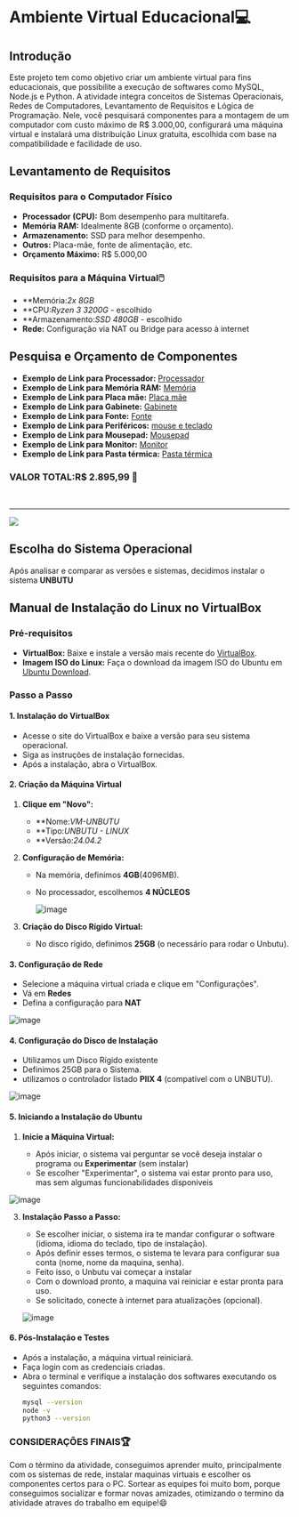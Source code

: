 # Ambiente Virtual Educacional💻

## Introdução
Este projeto tem como objetivo criar um ambiente virtual para fins educacionais, que possibilite a execução de softwares como MySQL, Node.js e Python. A atividade integra conceitos de Sistemas Operacionais, Redes de Computadores, Levantamento de Requisitos e Lógica de Programação. Nele, você pesquisará componentes para a montagem de um computador com custo máximo de R$ 3.000,00, configurará uma máquina virtual e instalará uma distribuição Linux gratuita, escolhida com base na compatibilidade e facilidade de uso.

## Levantamento de Requisitos

### Requisitos para o Computador Físico
- **Processador (CPU):** Bom desempenho para multitarefa.
- **Memória RAM:** Idealmente 8GB (conforme o orçamento).
- **Armazenamento:** SSD para melhor desempenho.
- **Outros:** Placa-mãe, fonte de alimentação, etc.
- **Orçamento Máximo:** R$ 5.000,00

### Requisitos para a Máquina Virtual🖱️
- **Memória:*2x 8GB* 
- **CPU:*Ryzen 3 3200G* - escolhido
- **Armazenamento:*SSD 480GB* - escolhido 
- **Rede:** Configuração via NAT ou Bridge para acesso à internet

## Pesquisa e Orçamento de Componentes
- **Exemplo de Link para Processador:** [Processador](https://www.kabum.com.br/produto/102248/processador-amd-ryzen-3-3200g-3-6ghz-4ghz-max-turbo-cache-4mb-quad-core-4-threads-am4-yd3200c5fhbox
)
- **Exemplo de Link para Memória RAM:** [Memória]( https://www.kabum.com.br/produto/548589/memoria-ram-lexar-16gb-3200mhz-ddr4-cl22-preto-ld4au016g-b3200gsst)
- **Exemplo de Link para Placa mãe:** [Placa mãe]( https://www.kabum.com.br/produto/111107/placa-mae-asrock-b450m-hdv-r4-0-amd-am4-micro-atx-ddr4-preto-90-mxb9n0-a0uayz)
- **Exemplo de Link para Gabinete:** [Gabinete]( https://www.kabum.com.br/produto/204669/gabinete-gamer-rise-mode-z3-glass-lateral-em-vidro-fume-preto-rm-z03-03-fb)
- **Exemplo de Link para Fonte:** [Fonte]( https://www.kabum.com.br/produto/369658/fonte-msi-mag-a650bn-650w-80-plus-bronze-pfc-ativo-com-cabo-preto-306-7zp2b22-ce0)
- **Exemplo de Link para Periféricos:** [mouse e teclado](https://www.dell.com/pt-br/shop/teclado-e-mouse-sem-fio-dell-km3322w/apd/580-bbbb/acess%C3%B3rios-para-computador)
- **Exemplo de Link para Mousepad:** [Mousepad]( https://www.kabum.com.br/produto/111142/mousepad-gamer-rise-mode-black-mode-speed-estendido-900x300mm-rg-mp-06-fbk)
- **Exemplo de Link para Monitor:** [Monitor]( https://www.kabum.com.br/produto/119721/monitor-lg-19-5-hd-60hz-2ms-vga-hdmi-ajuste-de-inclinacao-reader-mode-screen-split-preto-20mk400h-b)
- **Exemplo de Link para Pasta térmica:** [Pasta térmica](https://www.kabum.com.br/produto/506055/pasta-termica-rise-mode-silver-cold-10w-5g-cinza-rm-tg-10-cld?utm_id=21585251035&gad_source=1&gclid=Cj0KCQiAwtu9BhC8ARIsAI9JHangVjx2e1eSPPzkcimck1ciFRJEKLrlhUm4MOMaTW0k3ma5Vlt-I9MaAgPSEALw_wcB)

### VALOR TOTAL:R$ 2.895,99 💸

<br>

---

![](https://rocketz.com.br/rails/active_storage/blobs/proxy/eyJfcmFpbHMiOnsibWVzc2FnZSI6IkJBaHBBalVCIiwiZXhwIjpudWxsLCJwdXIiOiJibG9iX2lkIn19--a127337310f1d02bf5dfe101345ad521f2504037/pc-gamer-atlas-2.jpg)



  



## Escolha do Sistema Operacional
Após analisar e comparar as versões e sistemas, decidimos instalar o sistema **UNBUTU**

## Manual de Instalação do Linux no VirtualBox

### Pré-requisitos
- **VirtualBox:** Baixe e instale a versão mais recente do [VirtualBox](https://www.virtualbox.org/).
- **Imagem ISO do Linux:** Faça o download da imagem ISO do Ubuntu em [Ubuntu Download](https://ubuntu.com/download).

### Passo a Passo

#### 1. Instalação do VirtualBox
- Acesse o site do VirtualBox e baixe a versão para seu sistema operacional.
- Siga as instruções de instalação fornecidas.
- Após a instalação, abra o VirtualBox.

#### 2. Criação da Máquina Virtual
1. **Clique em "Novo":**
   - **Nome:*VM-UNBUTU* 
   - **Tipo:*UNBUTU - LINUX*
   - **Versão:*24.04.2* 

2. **Configuração de Memória:**
   - Na memória, definimos **4GB**(4096MB).
   - No processador, escolhemos **4 NÚCLEOS**
  
     ![image](https://github.com/user-attachments/assets/4c49a286-eb47-4ed1-813a-6dffb1297ac1)


3. **Criação do Disco Rígido Virtual:**
   - No disco rígido, definimos **25GB** (o necessário para rodar o Unbutu).

#### 3. Configuração de Rede

- Selecione a máquina virtual criada e clique em "Configurações".
- Vá em **Redes**
- Defina a configuração para **NAT**

![image](https://github.com/user-attachments/assets/e85e0cf4-d9c9-4c5b-970a-b6e8cd307fcc)



#### 4. Configuração do Disco de Instalação
- Utilizamos um Disco Rígido existente
- Definimos 25GB para o Sistema.
- utilizamos o controlador listado **PIIX 4** (compativel com o UNBUTU).

![image](https://github.com/user-attachments/assets/af91e977-b65c-4494-9efe-95d8ba8e10e7)


#### 5. Iniciando a Instalação do Ubuntu

1. **Inicie a Máquina Virtual:**
   
   - Após iniciar, o sistema vai perguntar se você deseja instalar o programa ou **Experimentar** (sem instalar)
   - Se escolher "Experimentar", o sistema vai estar pronto para uso, mas sem algumas funcionabilidades disponiveis
  

  ![image](https://github.com/user-attachments/assets/788bd42c-2da8-4fa4-bc78-4097f147e26a)

     
3. **Instalação Passo a Passo:**
   
   - Se escolher iniciar, o sistema ira te mandar configurar o software (idioma, idioma do teclado, tipo de instalação).
   - Após definir esses termos, o sistema te levara para configurar sua conta (nome, nome da maquina, senha).
   - Feito isso, o Unbutu vai começar a instalar
   - Com o download pronto, a maquina vai reiniciar e estar pronta para uso.
   - Se solicitado, conecte à internet para atualizações (opcional).
  
   ![image](https://github.com/user-attachments/assets/4230308e-3589-4d98-a1d4-13ace4c7aab5)


#### 6. Pós-Instalação e Testes
- Após a instalação, a máquina virtual reiniciará.
- Faça login com as credenciais criadas.
- Abra o terminal e verifique a instalação dos softwares executando os seguintes comandos:
  ```bash
  mysql --version
  node -v
  python3 --version


### CONSIDERAÇÕES FINAIS🏆

Com o término da atividade, conseguimos aprender muito, principalmente com os sistemas de rede, instalar maquinas virtuais e escolher os componentes certos para o PC. Sortear as equipes foi muito bom, porque conseguimos socializar e formar novas amizades, otimizando o termino da atividade atraves do trabalho em equipe!😄
